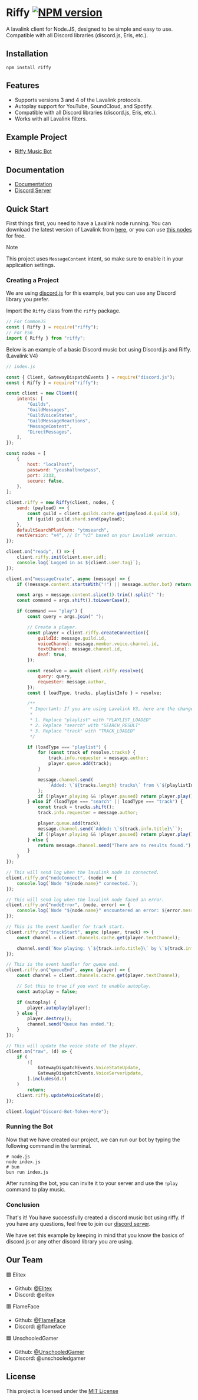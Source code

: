 # Riffy [![NPM version](https://img.shields.io/npm/v/riffy.svg?style=flat-square&color=informational)](https://npmjs.com/package/riffy)

A lavalink client for Node.JS, designed to be simple and easy to use. Compatible with all Discord libraries (discord.js, Eris, etc.).

## Installation

```shell
npm install riffy
```

## Features

-   Supports versions 3 and 4 of the Lavalink protocols.
-   Autoplay support for YouTube, SoundCloud, and Spotify.
-   Compatible with all Discord libraries (discord.js, Eris, etc.).
-   Works with all Lavalink filters.

## Example Project

-   [Riffy Music Bot](https://github.com/riffy-team/riffy-music-bot)

## Documentation

-   [Documentation](https://riffy.js.org)
-   [Discord Server](https://discord.gg/TvjrWtEuyP)

## Quick Start

First things first, you need to have a Lavalink node running. You can download the latest version of Lavalink from [here](https://github.com/lavalink-devs/Lavalink), or you can use [this nodes](https://riffy.js.org/resources) for free.

> [!NOTE]
> This project uses `MessageContent` intent, so make sure to enable it in your application settings.

### Creating a Project

We are using [discord.js](https://discord.js.org/) for this example, but you can use any Discord library you prefer.

Import the `Riffy` class from the `riffy` package.

```js
// For CommonJS
const { Riffy } = require("riffy");
// For ES6
import { Riffy } from "riffy";
```

Below is an example of a basic Discord music bot using Discord.js and Riffy. (Lavalink V4)

```js
// index.js

const { Client, GatewayDispatchEvents } = require("discord.js");
const { Riffy } = require("riffy");

const client = new Client({
    intents: [
        "Guilds",
        "GuildMessages",
        "GuildVoiceStates",
        "GuildMessageReactions",
        "MessageContent",
        "DirectMessages",
    ],
});

const nodes = [
    {
        host: "localhost",
        password: "youshallnotpass",
        port: 2333,
        secure: false,
    },
];

client.riffy = new Riffy(client, nodes, {
    send: (payload) => {
        const guild = client.guilds.cache.get(payload.d.guild_id);
        if (guild) guild.shard.send(payload);
    },
    defaultSearchPlatform: "ytmsearch",
    restVersion: "v4", // Or "v3" based on your Lavalink version.
});

client.on("ready", () => {
    client.riffy.init(client.user.id);
    console.log(`Logged in as ${client.user.tag}`);
});

client.on("messageCreate", async (message) => {
    if (!message.content.startsWith("!") || message.author.bot) return;

    const args = message.content.slice(1).trim().split(" ");
    const command = args.shift().toLowerCase();

    if (command === "play") {
        const query = args.join(" ");

        // Create a player.
        const player = client.riffy.createConnection({
            guildId: message.guild.id,
            voiceChannel: message.member.voice.channel.id,
            textChannel: message.channel.id,
            deaf: true,
        });

        const resolve = await client.riffy.resolve({
            query: query,
            requester: message.author,
        });
        const { loadType, tracks, playlistInfo } = resolve;

        /**
         * Important: If you are using Lavalink V3, here are the changes you need to make:
         *
         * 1. Replace "playlist" with "PLAYLIST_LOADED"
         * 2. Replace "search" with "SEARCH_RESULT"
         * 3. Replace "track" with "TRACK_LOADED"
         */

        if (loadType === "playlist") {
            for (const track of resolve.tracks) {
                track.info.requester = message.author;
                player.queue.add(track);
            }

            message.channel.send(
                `Added: \`${tracks.length} tracks\` from \`${playlistInfo.name}\``
            );
            if (!player.playing && !player.paused) return player.play();
        } else if (loadType === "search" || loadType === "track") {
            const track = tracks.shift();
            track.info.requester = message.author;

            player.queue.add(track);
            message.channel.send(`Added: \`${track.info.title}\``);
            if (!player.playing && !player.paused) return player.play();
        } else {
            return message.channel.send("There are no results found.");
        }
    }
});

// This will send log when the lavalink node is connected.
client.riffy.on("nodeConnect", (node) => {
    console.log(`Node "${node.name}" connected.`);
});

// This will send log when the lavalink node faced an error.
client.riffy.on("nodeError", (node, error) => {
    console.log(`Node "${node.name}" encountered an error: ${error.message}.`);
});

// This is the event handler for track start.
client.riffy.on("trackStart", async (player, track) => {
    const channel = client.channels.cache.get(player.textChannel);

    channel.send(`Now playing: \`${track.info.title}\` by \`${track.info.author}\`.`);
});

// This is the event handler for queue end.
client.riffy.on("queueEnd", async (player) => {
    const channel = client.channels.cache.get(player.textChannel);

    // Set this to true if you want to enable autoplay.
    const autoplay = false;

    if (autoplay) {
        player.autoplay(player);
    } else {
        player.destroy();
        channel.send("Queue has ended.");
    }
});

// This will update the voice state of the player.
client.on("raw", (d) => {
    if (
        ![
            GatewayDispatchEvents.VoiceStateUpdate,
            GatewayDispatchEvents.VoiceServerUpdate,
        ].includes(d.t)
    )
        return;
    client.riffy.updateVoiceState(d);
});

client.login("Discord-Bot-Token-Here");
```

### Running the Bot

Now that we have created our project, we can run our bot by typing the following command in the terminal.

```shell
# node.js
node index.js
# bun
bun run index.js
```

After running the bot, you can invite it to your server and use the `!play` command to play music.

### Conclusion

That's it! You have successfully created a discord music bot using riffy. If you have any questions, feel free to join our [discord server](https://discord.gg/TvjrWtEuyP).

We have set this example by keeping in mind that you know the basics of discord.js or any other discord library you are using.

## Our Team

🟪 Elitex

-   Github: [@Elitex](https://github.com/Elitex07)
-   Discord: @elitex

🟥 FlameFace

-   Github: [@FlameFace](https://github.com/flam3face)
-   Discord: @flameface

🟦 UnschooledGamer

-   Github: [@UnschooledGamer](https://github.com/UnschooledGamer)
-   Discord: @unschooledgamer

## License

This project is licensed under the [MIT License](./LICENSE)
